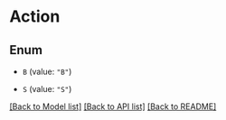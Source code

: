 # Action

## Enum


* `B` (value: `"B"`)

* `S` (value: `"S"`)


[[Back to Model list]](../README.md#documentation-for-models) [[Back to API list]](../README.md#documentation-for-api-endpoints) [[Back to README]](../README.md)


